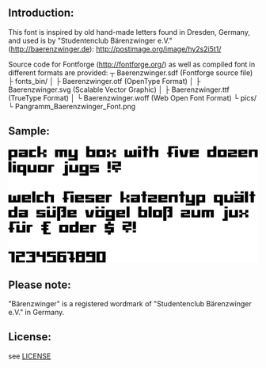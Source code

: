 ﻿Introduction:
-------------
This font is inspired by old hand-made letters found in Dresden, Germany, and used is by "Studentenclub Bärenzwinger e.V." (http://baerenzwinger.de):
http://postimage.org/image/hy2s2i5t1/

Source code for Fontforge (http://fontforge.org/) as well as compiled font in different formats are provided:
┬ Baerenzwinger.sdf (Fontforge source file)
├ fonts_bin/
│	├ Baerenzwinger.otf (OpenType Format)
│	├ Baerenzwinger.svg (Scalable Vector Graphic)
│	├ Baerenzwinger.ttf (TrueType Format)
│	└ Baerenzwinger.woff (Web Open Font Format)
└ pics/
	└ Pangramm_Baerenzwinger_Font.png

Sample:
-------
![Sample](./pics/Pangramm_Baerenzwinger_Font.png)

Please note:
------------
"Bärenzwinger" is a registered wordmark of "Studentenclub Bärenzwinger e.V." in Germany.

License:
--------
see [LICENSE](./LICENSE)
